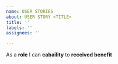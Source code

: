 ```yaml
---
name: USER STORIES
about: USER STORY <TITLE>
title: ''
labels: ''
assignees: ''

---
```


As a **role** I can **cabaility** to **received benefit**
